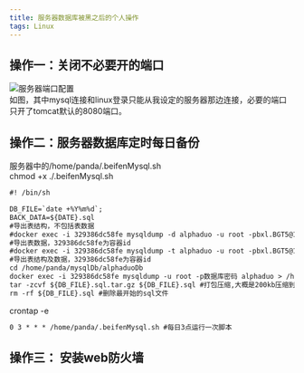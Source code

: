 ```yaml
---
title: 服务器数据库被黑之后的个人操作
tags: Linux
---
```

## 操作一：关闭不必要开的端口   
![服务器端口配置](https://cdn.jsdelivr.net/gh/Rosa-panda/material/blog/linux/服务器数据库被黑之后的个人操作/服务器端口配置.png)  
如图，其中mysql连接和linux登录只能从我设定的服务器那边连接，必要的端口只开了tomcat默认的8080端口。

## 操作二：服务器数据库定时每日备份  
服务器中的/home/panda/.beifenMysql.sh  
chmod +x ./.beifenMysql.sh  
```asp
#! /bin/sh

DB_FILE=`date +%Y%m%d`;
BACK_DATA=${DATE}.sql
#导出表结构，不包括表数据
#docker exec -i 329386dc58fe mysqldump -d alphaduo -u root -pbxl.BGT5@1  --tables sys_user > /home/panda/mysqlDb/${DB_FILE}
#导出表数据，329386dc58fe为容器id
#docker exec -i 329386dc58fe mysqldump -t alphaduo -u root -pbxl.BGT5@1  > /home/panda/mysqlDb/${DB_FILE}
#导出表结构及数据，329386dc58fe为容器id
cd /home/panda/mysqlDb/alphaduoDb
docker exec -i 329386dc58fe mysqldump -u root -p数据库密码 alphaduo > /home/panda/mysqlDb/alphaduoDb/${DB_FILE}.sql
tar -zcvf ${DB_FILE}.sql.tar.gz ${DB_FILE}.sql #打包压缩,大概是200kb压缩到70kb
rm -rf ${DB_FILE}.sql #删除最开始的sql文件
```
crontap -e 
```asp
0 3 * * * /home/panda/.beifenMysql.sh #每日3点运行一次脚本
```
## 操作三： 安装web防火墙  
